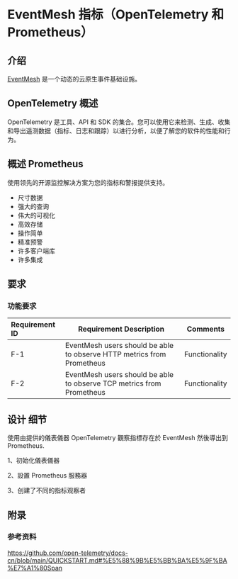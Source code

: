 # EventMesh 指标（OpenTelemetry 和 Prometheus）

## 介绍

[EventMesh](https://github.com/apache/eventmesh) 是一个动态的云原生事件基础设施。

## OpenTelemetry 概述

OpenTelemetry 是工具、API 和 SDK 的集合。您可以使用它来检测、生成、收集和导出遥测数据（指标、日志和跟踪）以进行分析，以便了解您的软件的性能和行为。

## 概述 Prometheus

使用领先的开源监控解决方案为您的指标和警报提供支持。

- 尺寸数据
- 强大的查询
- 伟大的可视化
- 高效存储
- 操作简单
- 精准预警
- 许多客户端库
- 许多集成

## 要求

### 功能要求

| Requirement ID | Requirement Description                                      | Comments      |
| :------------- | ------------------------------------------------------------ | ------------- |
| F-1            | EventMesh users should be able to observe HTTP metrics from Prometheus | Functionality |
| F-2            | EventMesh users should be able to observe TCP metrics from Prometheus | Functionality |

## 设计 细节

使用由提供的儀表儀器 OpenTelemetry 觀察指標存在於 EventMesh 然後導出到 Prometheus.

1、初始化儀表儀器

2、設置 Prometheus 服務器

3、创建了不同的指标观察者

## 附录

### 参考资料

<https://github.com/open-telemetry/docs-cn/blob/main/QUICKSTART.md#%E5%88%9B%E5%BB%BA%E5%9F%BA%E7%A1%80Span>

